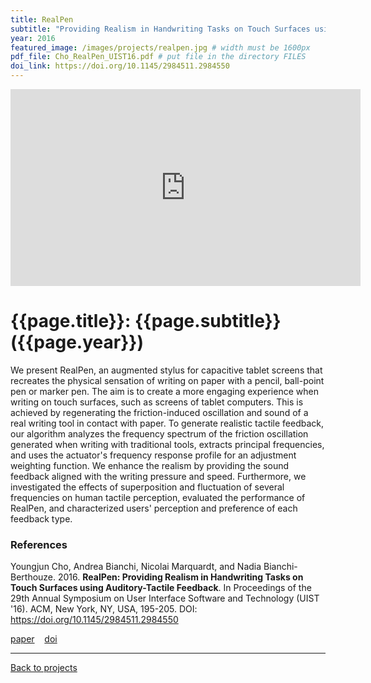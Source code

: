 ```yaml
---
title: RealPen
subtitle: "Providing Realism in Handwriting Tasks on Touch Surfaces using Auditory-Tactile Feedback"
year: 2016
featured_image: /images/projects/realpen.jpg # width must be 1600px	
pdf_file: Cho_RealPen_UIST16.pdf # put file in the directory FILES
doi_link: https://doi.org/10.1145/2984511.2984550
---
```


<!-- 
<div class="gallery" data-columns="1">
	<img src="/images/projects/example.jpg">
	<img src="/images/projects/example.jpg">
	<img src="/images/projects/example.jpg">
</div>
 -->

<iframe width="560" height="315" src="https://www.youtube.com/embed/RNn0_rkFXkw" frameborder="0" allow="accelerometer; autoplay; encrypted-media; gyroscope; picture-in-picture" allowfullscreen></iframe>


<!-- DO NOT CHANGE MANUALLY -->
# {{page.title}}: {{page.subtitle}} ({{page.year}})

We present RealPen, an augmented stylus for capacitive tablet screens that recreates the physical sensation of writing on paper with a pencil, ball-point pen or marker pen. The aim is to create a more engaging experience when writing on touch surfaces, such as screens of tablet computers. This is achieved by regenerating the friction-induced oscillation and sound of a real writing tool in contact with paper. To generate realistic tactile feedback, our algorithm analyzes the frequency spectrum of the friction oscillation generated when writing with traditional tools, extracts principal frequencies, and uses the actuator's frequency response profile for an adjustment weighting function. We enhance the realism by providing the sound feedback aligned with the writing pressure and speed. Furthermore, we investigated the effects of superposition and fluctuation of several frequencies on human tactile perception, evaluated the performance of RealPen, and characterized users' perception and preference of each feedback type.


### References

Youngjun Cho, Andrea Bianchi, Nicolai Marquardt, and Nadia Bianchi-Berthouze. 2016. **RealPen: Providing Realism in Handwriting Tasks on Touch Surfaces using Auditory-Tactile Feedback**. In Proceedings of the 29th Annual Symposium on User Interface Software and Technology (UIST '16). ACM, New York, NY, USA, 195-205. DOI: https://doi.org/10.1145/2984511.2984550


<!-- DO NOT CHANGE MANUALLY -->
<a href="http://makinteract.kaist.ac.kr/files/{{ page.year }}/{{ page.pdf_file }}" target="_blank">paper</a>&nbsp;&nbsp;&nbsp;
<a href="{{ page.doi_link }}" target="_blank">doi</a>

--- 

<a href="projects.html" class="button button--large">Back to projects</a>